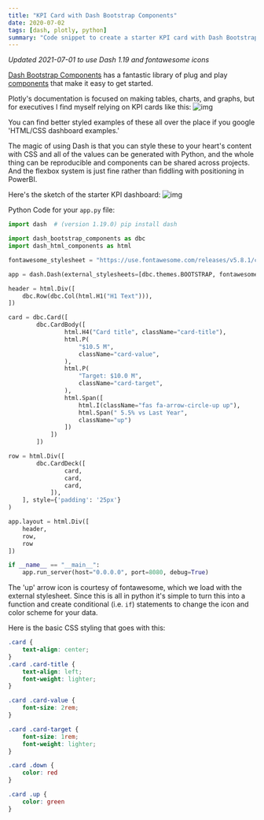 ```yaml
---
title: "KPI Card with Dash Bootstrap Components"
date: 2020-07-02
tags: [dash, plotly, python]
summary: "Code snippet to create a starter KPI card with Dash Bootstrap Components"
---
```

*Updated 2021-07-01 to use Dash 1.19 and fontawesome icons*

[Dash Bootstrap Components](https://dash-bootstrap-components.opensource.faculty.ai) has a fantastic library of plug and play [components](https://dash-bootstrap-components.opensource.faculty.ai/docs/components/card/) that make it easy to get started.

Plotly's documentation is focused on making tables, charts, and graphs, but for executives I find myself relying on KPI cards like this:
![img](/images/dbc_kpi1.png)

You can find better styled examples of these all over the place if you google 'HTML/CSS dashboard examples.'

The magic of using Dash is that you can style these to your heart's content with CSS and all of the values can be generated with Python, and the whole thing can be reproducible and components can be shared across projects. And the flexbox system is just fine rather than fiddling with positioning in PowerBI.

Here's the sketch of the starter KPI dashboard:
![img](/images/dbc_kpi2.png)

Python Code for your `app.py` file:
```python
import dash  # (version 1.19.0) pip install dash

import dash_bootstrap_components as dbc
import dash_html_components as html

fontawesome_stylesheet = "https://use.fontawesome.com/releases/v5.8.1/css/all.css"

app = dash.Dash(external_stylesheets=[dbc.themes.BOOTSTRAP, fontawesome_stylesheet])

header = html.Div([
    dbc.Row(dbc.Col(html.H1("H1 Text"))),
])

card = dbc.Card([
        dbc.CardBody([
                html.H4("Card title", className="card-title"),
                html.P(
                    "$10.5 M",
                    className="card-value",
                ),
                html.P(
                    "Target: $10.0 M",
                    className="card-target",
                ),
                html.Span([
                    html.I(className="fas fa-arrow-circle-up up"),
                    html.Span(" 5.5% vs Last Year",
                    className="up")
                ])
            ])
        ])

row = html.Div([
        dbc.CardDeck([
                card,
                card,
                card,
            ]),
    ], style={'padding': '25px'}
)

app.layout = html.Div([
    header,
    row,
    row
])

if __name__ == "__main__":
    app.run_server(host="0.0.0.0", port=8080, debug=True)
```
The 'up' arrow icon is courtesy of fontawesome, which we load with the external stylesheet. Since this is all in python it's simple to turn this into a function and create conditional (i.e. `if`) statements to change the icon and color scheme for your data.

Here is the basic CSS styling that goes with this:
```css
.card {
    text-align: center;
}
.card .card-title {
    text-align: left;
    font-weight: lighter;
}

.card .card-value {
    font-size: 2rem;
}

.card .card-target {
    font-size: 1rem;
    font-weight: lighter;
}

.card .down {
    color: red
}

.card .up {
    color: green
}
```